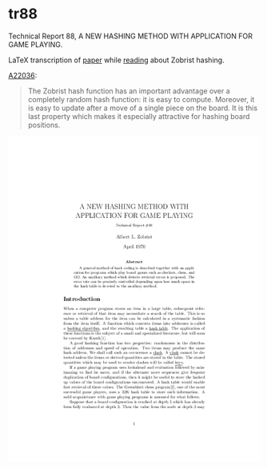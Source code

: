 # tr88
Technical Report 88, A NEW HASHING METHOD WITH APPLICATION FOR GAME PLAYING.

LaTeX transcription of [paper](http://research.cs.wisc.edu/techreports/1970/TR88.pdf) while [reading](https://www.manning.com/books/deep-learning-and-the-game-of-go) about Zobrist hashing.

[A22036](https://cs.stackexchange.com/a/22036):

> The Zobrist hash function has an important advantage over a completely random
> hash function: it is easy to compute. Moreover, it is easy to update after a
> move of a single piece on the board. It is this last property which makes it
> especially attractive for hashing board positions.

[![](main-0.png)](main.pdf)
